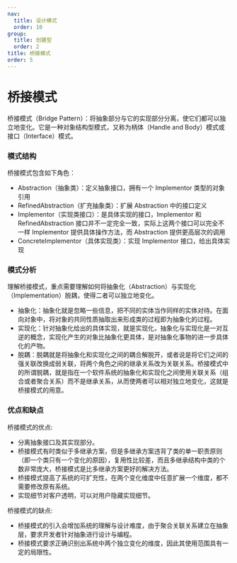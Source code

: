 ```yaml
---
nav:
  title: 设计模式
  order: 10
group:
  title: 创建型
  order: 2
title: 桥接模式
order: 5
---
```


# 桥接模式

桥接模式（Bridge Pattern）：将抽象部分与它的实现部分分离，使它们都可以独立地变化。它是一种对象结构型模式，又称为柄体（Handle and Body）模式或接口（Interface）模式。

### 模式结构

桥接模式包含如下角色：

- Abstraction（抽象类）：定义抽象接口，拥有一个 Implementor 类型的对象引用
- RefinedAbstraction（扩充抽象类）：扩展 Abstraction 中的接口定义
- Implementor（实现类接口）：是具体实现的接口，Implementor 和 RefinedAbstraction 接口并不一定完全一致，实际上这两个接口可以完全不一样 Implementor 提供具体操作方法，而 Abstraction 提供更高层次的调用
- ConcreteImplementor（具体实现类）：实现 Implementor 接口，给出具体实现

### 模式分析

理解桥接模式，重点需要理解如何将抽象化（Abstraction）与实现化（Implementation）脱耦，使得二者可以独立地变化。

- 抽象化：抽象化就是忽略一些信息，把不同的实体当作同样的实体对待。在面向对象中，将对象的共同性质抽取出来形成类的过程即为抽象化的过程。
- 实现化：针对抽象化给出的具体实现，就是实现化，抽象化与实现化是一对互逆的概念，实现化产生的对象比抽象化更具体，是对抽象化事物的进一步具体化的产物。
- 脱耦：脱耦就是将抽象化和实现化之间的耦合解脱开，或者说是将它们之间的强关联改换成弱关联，将两个角色之间的继承关系改为关联关系。桥接模式中的所谓脱耦，就是指在一个软件系统的抽象化和实现化之间使用关联关系（组合或者聚合关系）而不是继承关系，从而使两者可以相对独立地变化，这就是桥接模式的用意。

### 优点和缺点

桥接模式的优点:

- 分离抽象接口及其实现部分。
- 桥接模式有时类似于多继承方案，但是多继承方案违背了类的单一职责原则（即一个类只有一个变化的原因），复用性比较差，而且多继承结构中类的个数非常庞大，桥接模式是比多继承方案更好的解决方法。
- 桥接模式提高了系统的可扩充性，在两个变化维度中任意扩展一个维度，都不需要修改原有系统。
- 实现细节对客户透明，可以对用户隐藏实现细节。

桥接模式的缺点:

- 桥接模式的引入会增加系统的理解与设计难度，由于聚合关联关系建立在抽象层，要求开发者针对抽象进行设计与编程。
- 桥接模式要求正确识别出系统中两个独立变化的维度，因此其使用范围具有一定的局限性。
